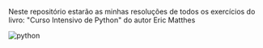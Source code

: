 Neste repositório estarão as minhas resoluções de todos os exercícios do livro: "Curso Intensivo de Python" do autor Eric Matthes

![python](https://user-images.githubusercontent.com/82177729/161836279-169192e0-aa06-4031-9d73-cb1642371cbc.jpg)
